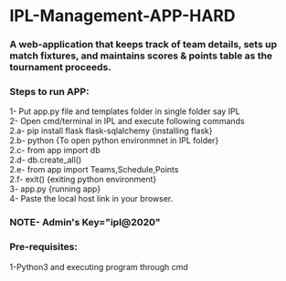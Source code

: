 # IPL-Management-APP-HARD
<h3>A web-application that keeps track of team details, sets up match fixtures, and maintains scores & points table as the tournament proceeds.</h3>

<h3>Steps to run APP:</h3>
1- Put app.py file and templates folder in single folder say IPL<br>
2- Open cmd/terminal in IPL and execute following commands<br>
2.a- pip install flask flask-sqlalchemy  {installing flask}<br>
2.b- python {To open python environmnet in IPL folder}<br>
2.c- from app import db<br>
2.d- db.create_all()<br>
2.e- from app import Teams,Schedule,Points<br>
2.f- exit()  {exiting python environment}<br>
3- app.py  {running app}<br>
4- Paste the local host link in your browser.<br>
<h3>NOTE- Admin's Key="ipl@2020"</h3>

<h3>Pre-requisites:</h3>
1-Python3 and executing program through cmd
